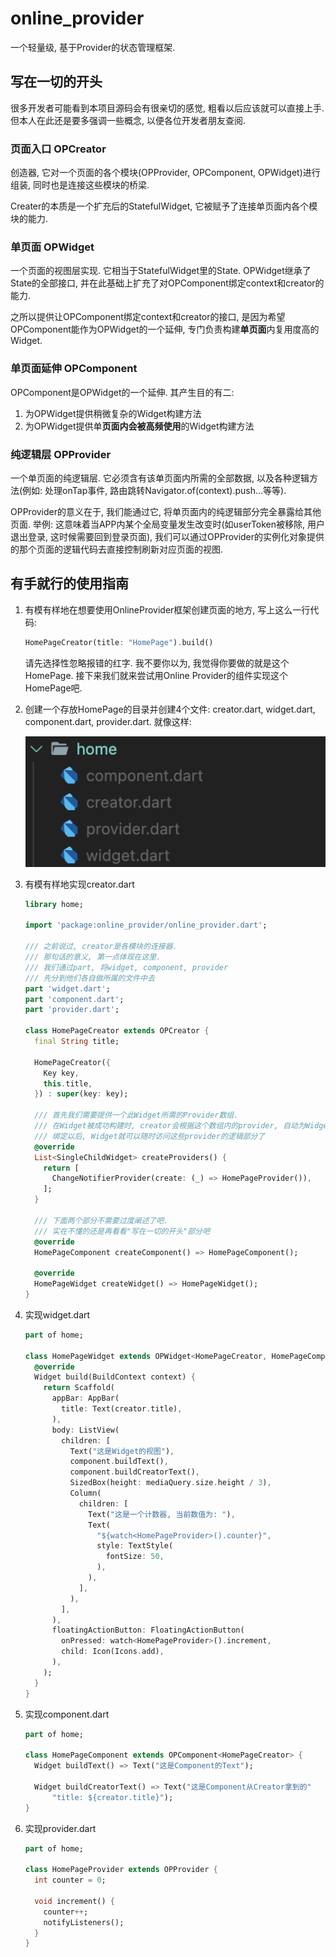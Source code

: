 # online_provider

一个轻量级, 基于Provider的状态管理框架.

## 写在一切的开头

很多开发者可能看到本项目源码会有很亲切的感觉, 粗看以后应该就可以直接上手. 但本人在此还是要多强调一些概念, 以便各位开发者朋友查阅.

### 页面入口 OPCreator

创造器, 它对一个页面的各个模块(OPProvider, OPComponent, OPWidget)进行组装, 同时也是连接这些模块的桥梁.

Creater的本质是一个扩充后的StatefulWidget, 它被赋予了连接单页面内各个模块的能力.

### 单页面 OPWidget

一个页面的视图层实现. 它相当于StatefulWidget里的State. OPWidget继承了State的全部接口, 并在此基础上扩充了对OPComponent绑定context和creator的能力.

之所以提供让OPComponent绑定context和creator的接口, 是因为希望OPComponent能作为OPWidget的一个延伸, 专门负责构建**单页面**内复用度高的Widget.

### 单页面延伸 OPComponent

OPComponent是OPWidget的一个延伸. 其产生目的有二:

1. 为OPWidget提供稍微复杂的Widget构建方法
2. 为OPWidget提供单**页面内会被高频使用**的Widget构建方法

### 纯逻辑层 OPProvider

一个单页面的纯逻辑层. 它必须含有该单页面内所需的全部数据, 以及各种逻辑方法(例如: 处理onTap事件, 路由跳转Navigator.of(context).push...等等). 

OPProvider的意义在于, 我们能通过它, 将单页面内的纯逻辑部分完全暴露给其他页面. 举例: 这意味着当APP内某个全局变量发生改变时(如userToken被移除, 用户退出登录, 这时候需要回到登录页面), 我们可以通过OPProvider的实例化对象提供的那个页面的逻辑代码去直接控制刷新对应页面的视图.

## 有手就行的使用指南

1. 有模有样地在想要使用OnlineProvider框架创建页面的地方, 写上这么一行代码:

   ```Dart
   HomePageCreator(title: "HomePage").build()
   ```

   请先选择性忽略报错的红字. 我不要你以为, 我觉得你要做的就是这个HomePage. 接下来我们就来尝试用Online Provider的组件实现这个HomePage吧.

2. 创建一个存放HomePage的目录并创建4个文件: creator.dart, widget.dart, component.dart, provider.dart. 就像这样:

   ![file_tree](doc/file_tree.png)

3. 有模有样地实现creator.dart

   ```dart
   library home;
   
   import 'package:online_provider/online_provider.dart';
   
   /// 之前说过, creator是各模块的连接器.
   /// 那句话的意义, 第一点体现在这里.
   /// 我们通过part, 将widget, component, provider
   /// 先分到他们各自做所属的文件中去
   part 'widget.dart';
   part 'component.dart';
   part 'provider.dart';
   
   class HomePageCreator extends OPCreator {
     final String title;
   
     HomePageCreator({
       Key key,
       this.title,
     }) : super(key: key);
   	
     /// 首先我们需要提供一个此Widget所需的Provider数组.
     /// 在Widget被成功构建时, creator会根据这个数组内的provider, 自动为Widget做上绑定. 
     /// 绑定以后, Widget就可以随时访问这些provider的逻辑部分了
     @override
     List<SingleChildWidget> createProviders() {
       return [
         ChangeNotifierProvider(create: (_) => HomePageProvider()),
       ];
     }
   	
     /// 下面两个部分不需要过度阐述了吧.
     /// 实在不懂的还是再看看"写在一切的开头"部分吧
     @override
     HomePageComponent createComponent() => HomePageComponent();
   
     @override
     HomePageWidget createWidget() => HomePageWidget();
   }
   ```

4. 实现widget.dart

   ```dart
   part of home;
   
   class HomePageWidget extends OPWidget<HomePageCreator, HomePageComponent> {
     @override
     Widget build(BuildContext context) {
       return Scaffold(
         appBar: AppBar(
           title: Text(creator.title),
         ),
         body: ListView(
           children: [
             Text("这是Widget的视图"),
             component.buildText(),
             component.buildCreatorText(),
             SizedBox(height: mediaQuery.size.height / 3),
             Column(
               children: [
                 Text("这是一个计数器, 当前数值为: "),
                 Text(
                   "${watch<HomePageProvider>().counter}",
                   style: TextStyle(
                     fontSize: 50,
                   ),
                 ),
               ],
             ),
           ],
         ),
         floatingActionButton: FloatingActionButton(
           onPressed: watch<HomePageProvider>().increment,
           child: Icon(Icons.add),
         ),
       );
     }
   }
   ```

5. 实现component.dart

   ```dart
   part of home;
   
   class HomePageComponent extends OPComponent<HomePageCreator> {
     Widget buildText() => Text("这是Component的Text");
   
     Widget buildCreatorText() => Text("这是Component从Creator拿到的"
         "title: ${creator.title}");
   }
   ```

6. 实现provider.dart

   ```dart
   part of home;
   
   class HomePageProvider extends OPProvider {
     int counter = 0;
   
     void increment() {
       counter++;
       notifyListeners();
     }
   }
   ```

